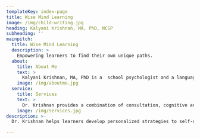 ```yaml
---
templateKey: index-page
title: Wise Mind Learning
image: /img/child-writing.jpg
heading: Kalyani Krishnan, MA, PhD, NCSP
subheading: ''
mainpitch:
  title: Wise Mind Learning
  description: >
    Empowering learners to find their own unique paths.
  about:
    title: About Me
    text: >
      Kalyani Krishnan, MA, PhD is a  school psychologist and a language and learning specialist. She provides therapeutic tutoring and psychoeducational counseling for children,adolescents, and adults.  Dr. Krishnan also consults extensively with parents and schools to help them support diverse learners more effectively. 
    image: /img/aboutme.jpg
  service:
    title: Services
    text: >
      Dr. Krishnan provides a combination of consultation, cognitive and metacognitive strategy instruction, coaching, and therapy for children, adolescents, and adults. Please click on the link below to learn more.
    image: /img/services.jpg
description: >-
  Dr. Krishnan helps learners develop personalized strategies to self-regulate their learning cognitive functioning (including executive function), emotions, and behavior.

---
```

